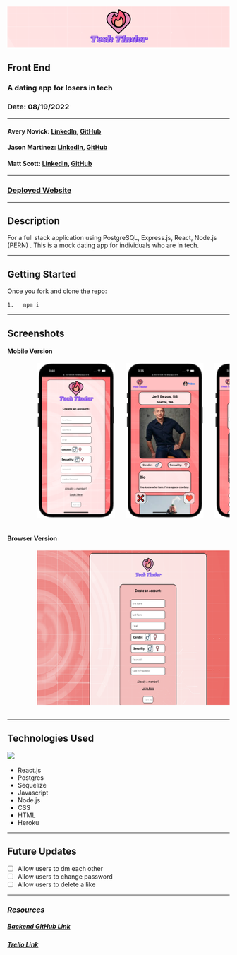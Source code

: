 <img style="center" src="images/banner.png"  width="1000">

## Front End

### A dating app for losers in tech

### Date: 08/19/2022

---

#### Avery Novick: <a href="https://www.linkedin.com/in/avery-novick/" target="_blank" rel="noreferrer">LinkedIn</a>, <a href="https://github.com/anovick1" target="_blank" rel="noreferrer">GitHub</a>

#### Jason Martinez: <a href="https://www.linkedin.com/in/matthew-scott95/" target="_blank" rel="noreferrer">LinkedIn</a>, <a href="github.com/jasonmar08" target="_blank" rel="noreferrer">GitHub</a>

#### Matt Scott: <a href="linkedin.com/in/martinez-jason" target="_blank" rel="noreferrer">LinkedIn</a>, <a href="https://github.com/gr8tscott" target="_blank" rel="noreferrer">GitHub</a>

---

### <a href="https://techtinder.herokuapp.com/" target="_blank" rel="noreferrer">Deployed Website</a>

---

## Description

For a full stack application using PostgreSQL, Express.js, React, Node.js (PERN) . This is a mock dating app for individuals who are in tech.

---

## Getting Started

Once you fork and clone the repo:

    1.   npm i

---

## Screenshots

#### Mobile Version

<div style= "center">
    <pre>
        <img src="images/mobile_register.png"  height="350">&nbsp;&nbsp;&nbsp;<img src="images/mobile_user_feed.png" height="350">&nbsp;&nbsp;&nbsp;<img src="images/mobile_edit_profile.png" height="350">&nbsp;&nbsp;&nbsp;<img src="images/mobile_matches.png" height="350">&nbsp;&nbsp;&nbsp;
    </pre>
</div>

#### Browser Version

<div style= "center">
    <pre>
        <img src="images/registration.png"  height="350">&nbsp;&nbsp;&nbsp;<img src="images/feed.png" height="350">&nbsp;&nbsp;&nbsp;<img src="images/edit.png" height="350">&nbsp;&nbsp;&nbsp;<img src="images/connections.png" height="350">&nbsp;&nbsp;&nbsp;
    </pre>
</div>

---

## Technologies Used

<img style="center" src="https://repository-images.githubusercontent.com/248812720/56902700-c5bd-11ea-813f-ed8631377258"  width="500">

- React.js
- Postgres
- Sequelize
- Javascript
- Node.js
- CSS
- HTML
- Heroku

---

## Future Updates

- [ ] Allow users to dm each other
- [ ] Allow users to change password
- [ ] Allow users to delete a like

---

### **_Resources_**

##### [Backend GitHub Link](https://github.com/anovick1/Tech-Tinder-Backend)

##### [Trello Link](https://trello.com/b/1tj4Ue40/tech-harmony-full-stack-pern)
